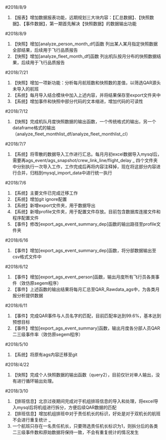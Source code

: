 #2018/8/9
1. 【报表】增加数据报表功能，远期规划三大块内容：【汇总数据】、【快照数据】、【事件数据】，第一期首先解决【快照数据】的数据输出功能

#2018/8/9
1. 【快照】增加[analyze_person_month_df]函数 列出某人某月指定快照数据全部结果，后续用于飞行品质报告
2. 【快照】增加[analyze_fleet_month_df]函数 列出机队按月分布的快照数据结果，后续用于飞行品质报告


#2018/7/21
1. 【快照】增加一项新功能：分析每月航班数和快照数的差值，以筛选QAR源头未导入的航班
2. 【系统】每月导入结合模块中加入上述内容，并将结果保存至export文件夹中
3. 【系统】增加事件和快照中部分代码的文本缩进，增加代码的可读性

#2018/7/12
1. 【快照】完成机队月度快照数据的输出函数，一个传统格式的输出，另一个dataframe格式的输出（analyze_fleet_monthlist_df/analyze_fleet_monthlist_cl）

#2018/7/7
1. 【系统】将零散的数据导入工作进行汇总。每月月初excel数据导入mysql后，需要再ags_event/ags_snapshot/crew_link_line/flight_delay _
四个文件夹中分别执行一次导入工作，工作完成后再将内容注释掉，现在将这部分内容进行合并，归档到mysql_import_data中进行统一执行

#2018/7/6
1. 【系统】主要文件已完成迁移工作
2. 【系统】增加git ignore配置
3. 【系统】新增export文件夹，用于数据导出
4. 【系统】新增profile文件夹，用于配置文件存放。目前包含数据库连接文件和程序配置文件
5. 【事件】修改[export_ags_event_summary_dep]函数的输出路径至profile文件夹


#2018/6/16
1. 【事件】增加[export_ags_event_summary_dep]函数，将分部数据输出至csv格式文件中

#2018/6/12
1. 【事件】增加[export_ags_event_person]函数，输出月度所有飞行员各类事件（效仿原segem程序）
2. 【事件】上述函数的输出结果将每月汇总至QAR_Rawdata_ags中，为各类月报分析提供数据

#2018/6/11
1. 【事件】完成QAR事件与人员名字的匹配，目前匹配率达到99.6%，基本达到预想目标
2. 【事件】增加[export_ags_event_summary]函数，输出月度各分部人员QAR二三级事件率（效仿原segem程序）

#2018/5/10
1. 【系统】将原有ags内容迁移至git

#2018/4/22
1. 【快照】完成个人快照数据的输出函数（query2），目前仅针对单人输出，没有进行循环输出处理。

#2018/3/10
1. 【排班信息】北京过夜期间完成对于机组排班信息的导入和处理，将excel导入mysql后将机组进行拆分，方便后续QAR数据的匹配
2. 【排班信息】增加机组排班中对于责任机长的标识，好处是对于双机长的航班不会进行重复统计 _
3. 一个航班只存在一名责任机长，只要筛选责任机长标识为1，则拆分后的各类二三级事件数和原始数据将保持一致，不会有重复统计的情况发生